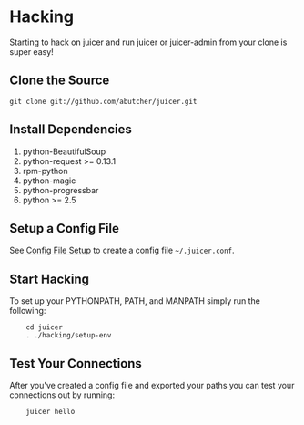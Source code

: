 # Hacking

Starting to hack on juicer and run juicer or juicer-admin from your
clone is super easy!

## Clone the Source

	git clone git://github.com/abutcher/juicer.git

## Install Dependencies

1. python-BeautifulSoup
2. python-request >= 0.13.1
3. rpm-python
4. python-magic
5. python-progressbar
6. python >= 2.5

## Setup a Config File

See [Config File Setup](config.md) to create a config file
`~/.juicer.conf`.

## Start Hacking

To set up your PYTHONPATH, PATH, and MANPATH simply run the following:

        cd juicer
        . ./hacking/setup-env

## Test Your Connections

After you've created a config file and exported your paths you can
test your connections out by running:

        juicer hello
